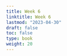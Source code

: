 ```yaml
---
title: Week 6 
linktitle: Week 6
lastmod: "2023-04-30"
draft: false  
toc: false  
type: book  
weight: 20
---
```



<!--

Day 16 Slides ({{% staticref "stat120/Day16.pdf" "newtab" %}}pdf{{% /staticref %}}/{{% staticref "stat120/Day16.html" "newtab" %}}html{{% /staticref %}})

Day 17 Slides ({{% staticref "stat120/Day17.pdf" "newtab" %}}pdf{{% /staticref %}}/{{% staticref "stat120/Day17.html" "newtab" %}}html{{% /staticref %}})

-->
